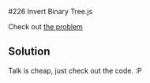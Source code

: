 #226 Invert Binary Tree.js

Check out [the problem](https://leetcode.com/problems/invert-binary-tree/)

## Solution

Talk is cheap, just check out the code. :P